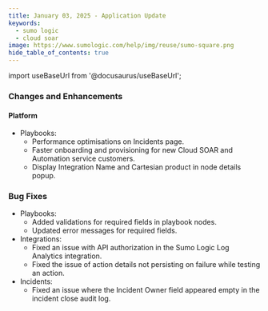 ```yaml
---
title: January 03, 2025 - Application Update
keywords:
  - sumo logic
  - cloud soar
image: https://www.sumologic.com/help/img/reuse/sumo-square.png
hide_table_of_contents: true
---
```


import useBaseUrl from '@docusaurus/useBaseUrl';



### Changes and Enhancements

#### Platform

* Playbooks:
   * Performance optimisations on Incidents page. 
   * Faster onboarding and provisioning for new Cloud SOAR and Automation service customers. 
   * Display Integration Name and Cartesian product in node details popup.

### Bug Fixes

* Playbooks:
   * Added validations for required fields in playbook nodes. 
   * Updated error messages for required fields.
* Integrations:
   * Fixed an issue with API authorization in the Sumo Logic Log Analytics integration.
   * Fixed the issue of action details not persisting on failure while testing an action.
* Incidents:
   * Fixed an issue where the Incident Owner field appeared empty in the incident close audit log.
